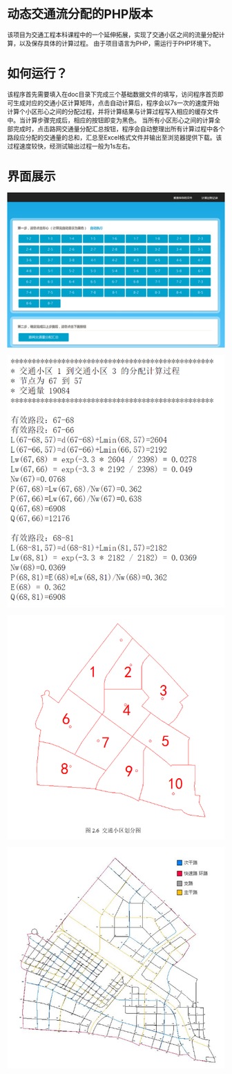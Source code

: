 动态交通流分配的PHP版本
====
该项目为交通工程本科课程中的一个延伸拓展，实现了交通小区之间的流量分配计算，以及保存具体的计算过程。
由于项目语言为PHP，需运行于PHP环境下。

如何运行？
====
该程序首先需要填入在doc目录下完成三个基础数据文件的填写，访问程序首页即可生成对应的交通小区计算矩阵，点击自动计算后，程序会以7s一次的速度开始计算个小区形心之间的分配过程，并将计算结果与计算过程写入相应的缓存文件中。当计算步骤完成后，相应的按钮即变为黑色。
当所有小区形心之间的计算全部完成时，点击路网交通量分配汇总按钮，程序会自动整理出所有计算过程中各个路段应分配的交通量的总和，汇总至Excel格式文件并输出至浏览器提供下载。该过程速度较快，经测试输出过程一般为1s左右。



界面展示
====
![主界面](https://raw.githubusercontent.com/resuly/Traffic-Flow-Distribution-with-PHP/master/images/index.png)

![计算过程](https://raw.githubusercontent.com/resuly/Traffic-Flow-Distribution-with-PHP/master/images/progress.png)

![交通小区信息](https://raw.githubusercontent.com/resuly/Traffic-Flow-Distribution-with-PHP/master/images/zone.png)

![路网信息](https://raw.githubusercontent.com/resuly/Traffic-Flow-Distribution-with-PHP/master/images/Roads.jpg)

